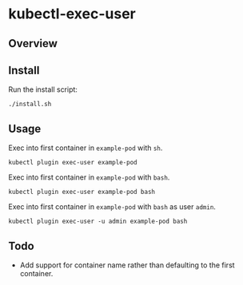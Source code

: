 # kubectl-exec-user

## Overview

## Install

Run the install script:

```
./install.sh
```

## Usage

Exec into first container in `example-pod` with `sh`.
```
kubectl plugin exec-user example-pod
```

Exec into first container in `example-pod` with `bash`.
```
kubectl plugin exec-user example-pod bash
```

Exec into first container in `example-pod` with `bash` as user `admin`.
```
kubectl plugin exec-user -u admin example-pod bash
```

## Todo

- Add support for container name rather than defaulting to the first container.
